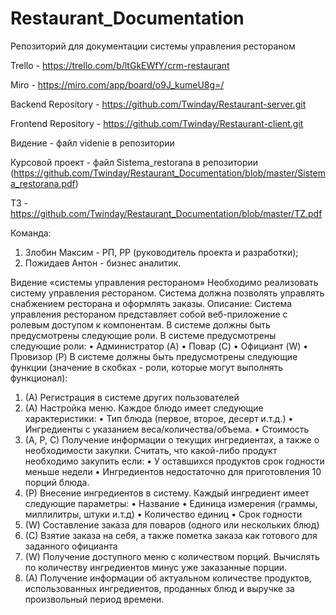 # Restaurant_Documentation
Репозиторий для документации системы управления рестораном

Trello - https://trello.com/b/ltGkEWfY/crm-restaurant

Miro - https://miro.com/app/board/o9J_kumeU8g=/

Backend Repository - https://github.com/Twinday/Restaurant-server.git

Frontend Repository - https://github.com/Twinday/Restaurant-client.git

Видение - файл videnie в репозитории

Курсовой проект - файл Sistema_restorana в репозитории (https://github.com/Twinday/Restaurant_Documentation/blob/master/Sistema_restorana.pdf)

ТЗ - https://github.com/Twinday/Restaurant_Documentation/blob/master/TZ.pdf

Команда:
1) Злобин Максим - РП, РР (руководитель проекта и разработки);
2) Пожидаев Антон - бизнес аналитик.


Видение «системы управления рестораном»
Необходимо реализовать систему управления рестораном. Система должна позволять управлять снабжением ресторана и оформлять заказы.
Описание:
Система управления рестораном представляет собой веб-приложение с ролевым доступом к компонентам. В системе должны быть предусмотрены следующие роли. В системе предусмотрены следующие роли:
•	Администратор (A)
•	Повар (C)
•	Официант (W)
•	Провизор (P)
В системе должны быть предусмотрены следующие функции (значение в скобках - роли, которые могут выполнять функционал):
1.	(А) Регистрация в системе других пользователей
2.	(А) Настройка меню. Каждое блюдо имеет следующие характеристики:
•	Тип блюда (первое, второе, десерт и.т.д.)
•	Ингредиенты с указанием веса/количества/объема.
•	Стоимость
3.	(A, P, C) Получение информации о текущих ингредиентах, а также о необходимости закупки. Считать, что какой-либо продукт необходимо закупить если:
•	У оставшихся продуктов срок годности меньше недели
•	Ингредиентов недостаточно для приготовления 10 порций блюда.
4.	(P) Внесение ингредиентов в систему. Каждый ингредиент имеет следующие параметры:
•	Название
•	Единица измерения (граммы, миллилитры, штуки и.т.д)
•	Количество единиц
•	Срок годности
5.	(W) Составление заказа для поваров (одного или нескольких блюд)
6.	(С) Взятие заказа на себя, а также пометка заказа как готового для заданного официанта
7.	(W) Получение доступного меню с количеством порций. Вычислять по количеству ингредиентов минус уже заказанные порции.
8.	(A) Получение информации об актуальном количестве продуктов, использованных ингредиентов, проданных блюд и выручке за произвольный период времени.

